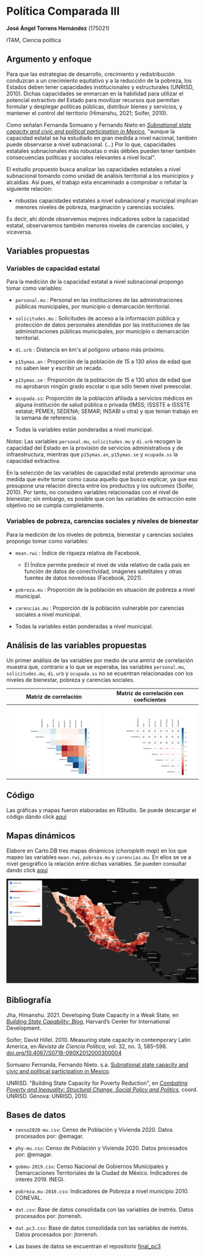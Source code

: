 # Política Comparada III

**José Ángel Torrens Hernández** (175021)

ITAM, Ciencia política

## Argumento y enfoque

Para que las estrategias de desarrollo, crecimiento y redistribución conduzcan a un crecimiento equitativo y a la reducción de la pobreza, los Estados deben tener  capacidades institucionales y estructurales (UNRISD, 2010). Dichas capacidades se enmarcan en la habilidad para utilizar el potencial extractivo del Estado para movilizar recursos que permitan formular y desplegar políticas públicas, distribuir bienes y servicios, y mantener el control  del territorio (Himanshu, 2021; Soifer, 2010). 

Como señalan Fernanda Somuano y Fernando Nieto en *[Subnational state capacity and civic and political participation in Mexico](https://www.ippapublicpolicy.org/file/paper/594d7107abda2.pdf)*, "aunque la capacidad estatal se ha estudiado en gran medida a nivel nacional, también puede observarse a nivel subnacional. (…) Por lo que,  capacidades estatales subnacionales más robustas o más débiles pueden tener también consecuencias políticas y sociales relevantes a nivel local".

El estudio propuesto busca analizar las capacidades estatales a nivel subnacional tomando  como unidad de análisis territorial a los municipios y alcaldías. Así pues, el trabajo esta encaminado a comprobar o refutar la siguiente relación:

* robustas capacidades estatales a nivel subnacional y municipal implican menores niveles de pobreza, marginación y carencias sociales.

Es decir, ahí dónde observemos mejores indicadores sobre la capacidad estatal, observaremos también menores niveles de carencias sociales, y viceversa. 

## Variables propuestas

### Variables de capacidad estatal
Para la medición de la capacidad estatal a nivel subnacional propongo tomar como variables:

* ``personal.mu`` : Personal en las instituciones de las administraciones públicas municipales, por municipio o demarcación territorial.
* ``solicitudes.mu`` : Solicitudes de acceso a la información pública y protección de datos personales atendidas por las instituciones de las administraciones públicas municipales, por municipio o demarcación territorial.
* ``di.urb`` : Distancia en km's al polígono urbano más próximo.
* ``p15ymas.an`` : Proporción de la población de 15 a 130 años de edad que no saben leer y escribir un recado.
* ``p15ymas.se`` : Proporción de la población de 15 a 130 años de edad que no aprobaron ningún grado escolar o que sólo tienen nivel preescolar.
* ``ocupada.ss``: Proporción de la población afiliada a servicios médicos en alguna institución de salud pública o privada (IMSS; ISSSTE e ISSSTE estatal; PEMEX; SEDENA; SEMAR; INSABI u otra) y que tenían trabajo en la semana de referencia.

* Todas la variables están ponderadas a nivel municipal.

*Notas*: Las variables ``personal.mu``, ``solicitudes.mu`` y ``di.urb`` recogen la capacidad del Estado en la provisión de servicios administrativos y de infraestructura, mientras que ``p15ymas.an``, ``p15ymas.se`` y ``ocupada.ss`` la capacidad extractiva.

En la selección de las variables de capacidad estal pretendo aproximar una medida que evite tomar como causa aquello  que busco explicar, ya que eso presupone una relación directa entre los productos y los *outcomes* (Soifer, 2010). Por tanto, no considero  variables relacionadas con el nivel de bienestar; sin embargo, es posible que con las variables de extracción este objetivo no se cumpla completamente.

### Variables de pobreza, carencias sociales y niveles de bienestar
Para la medición de los niveles de pobreza, bienestar y carencias sociales propongo tomar como variables:

* ``mean.rwi`` : Índice de riqueza relativa de Facebook.
    - El Índice permite predecir el nivel de vida relativo de cada país en función de datos de conectividad, imágenes satelitales y otras fuentes de datos novedosas (Facebook, 2021).
* ``pobreza.mu`` : Proporción de la población en situación de pobreza a nivel municipal.
* ``carencias.mu`` : Proporción de la población vulnerable por carencias sociales a nivel municipal.

* Todas la variables están ponderadas a nivel municipal.

## Análisis de las variables propuestas
Un primer análisis de las variables por medio de una amtriz de correlación muestra que, contrario a lo que se esperaba, las variables ``personal.mu``, ``solicitudes.mu``, ``di.urb`` y ``ocupada.ss`` no se ecuentran relacionadas con los niveles de bienestar, pobreza y carencias sociales.

| Matriz de correlación      | Matriz de correlación con coeficientes |
| ----------- | ----------- |
| ![alt text](https://github.com/pptrrns/final_pc3/blob/main/plots/pc3_rplot-01.png?raw=true) | ![alt text](https://github.com/pptrrns/final_pc3/blob/main/plots/pc3_rplot-02.png?raw=true)|

## Código
Las gráficas y mapas fueron elaboradas en RStudio. 
Se puede descargar el código dándo click [aquí](https://github.com/pptrrns/final_pc3/blob/main/final_pc3.R)

## Mapas dinámicos
Elabore en Carto.DB tres mapas dinámicos (*choropleth map*) en los que mapeo las variables ``mean.rwi``, ``pobreza.mu`` y ``carencias.mu``. En ellos se ve a nivel geográfico la relación entre dichas variables. Se pueden consultar dando click [aquí](https://torrens.carto.com/builder/bd969ec4-292a-426f-99ff-22c2379f0f79/embed)

![alt text](https://github.com/pptrrns/final_pc3/blob/main/plots/pc3.png?raw=true)

## Bibliografía

Jha, Himanshu. 2021. Developing State Capacity in a Weak State, en *[Building State Capability: Blog](https://buildingstatecapability.com/2021/08/22/developing-state-capacity-in-a-weak-state/)*, Harvard’s Center for International Development.

Soifer, David Hillel. 2010. Measuring state capacity in contemporary Latin America, en *Revista de Ciencia Política*, vol. 32, no. 3, 585–598. [doi.org/10.4067/S0718-090X2012000300004](http://dx.doi.org/10.4067/S0718-090X2012000300004 )

Somuano Fernanda, Fernando Nieto. s.a. [Subnational state capacity and civic and political participation in Mexico](https://www.ippapublicpolicy.org/file/paper/594d7107abda2.pdf).

UNRISD. "Building State Capacity for Poverty Reduction", en *[Combating Poverty and Inequality: Structural Change, Social Policy and Politics](https://www.unrisd.org/80256B3C005BCCF9/(httpPublications)/BBA20D83E347DBAFC125778200440AA7?OpenDocument&panel=additional)*, coord. UNRISD. Génova: UNRISD, 2010.

## Bases de datos
* ``censo2020-mu.csv``: Censo de Población y Vivienda 2020. Datos procesados por: @emagar.
* ``phy-mu.csv``: Censo de Población y Vivienda 2020. Datos procesados por: @emagar.
* ``gobmu-2019.csv``: Censo Nacional de Gobiernos Municipales y Demarcaciones Territoriales de la Ciudad de México. Indicadores de interés 2019. INEGI.
* ``pobreza.mu-2010.csv``: Indicadores de Pobreza a nivel municipio 2010. CONEVAL.
* ``dat.csv``: Base de datos consolidada con las variables de inetrés. Datos procesados por: jtorrensh.
* ``dat.pc3.csv``: Base de datos consolidada con las variables de inetrés. Datos procesados por: jtorrensh.

* Las bases de datos se encuentran el repositorio [final_pc3](https://github.com/pptrrns/final_pc3)
